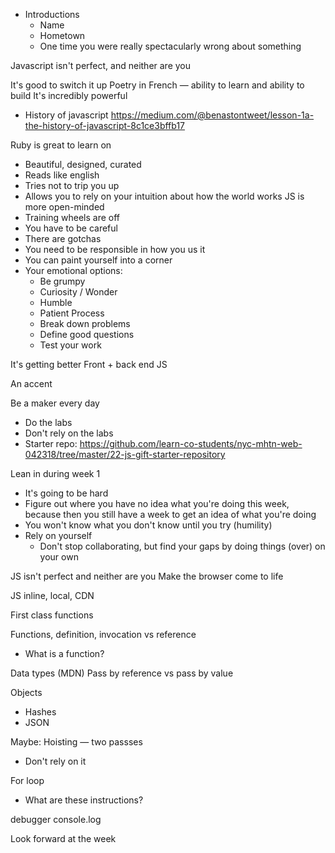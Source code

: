


- Introductions
  - Name
  - Hometown
  - One time you were really spectacularly wrong about something




Javascript isn't perfect, and neither are you






It's good to switch it up
  Poetry in French — ability to learn and ability to build
  It's incredibly powerful

- History of javascript https://medium.com/@benastontweet/lesson-1a-the-history-of-javascript-8c1ce3bffb17

Ruby is great to learn on
  - Beautiful, designed, curated
  - Reads like english
  - Tries not to trip you up
  - Allows you to rely on your intuition about how the world works
JS is more open-minded
  - Training wheels are off
  - You have to be careful
  - There are gotchas
  - You need to be responsible in how you us it
  - You can paint yourself into a corner
  - Your emotional options:
    - Be grumpy
    - Curiosity / Wonder
    - Humble
    - Patient
  Process
    - Break down problems
    - Define good questions
    - Test your work

It's getting better
Front + back end JS

An accent

Be a maker every day
 - Do the labs
 - Don't rely on the labs
 - Starter repo: https://github.com/learn-co-students/nyc-mhtn-web-042318/tree/master/22-js-gift-starter-repository

Lean in during week 1
  - It's going to be hard
  - Figure out where you have no idea what you're doing this week, because then you still have a week to get an idea of what you're doing
  - You won't know what you don't know until you try (humility)
  - Rely on yourself
    - Don't stop collaborating, but find your gaps by doing things (over) on your own


JS isn't perfect and neither are you
Make the browser come to life


JS inline, local, CDN

First class functions


Functions, definition, invocation vs reference
 - What is a function?

Data types (MDN)
Pass by reference vs pass by value

Objects
 - Hashes
 - JSON

Maybe: Hoisting — two passses
- Don't rely on it

For loop
- What are these instructions?

debugger
console.log

Look forward at the week


